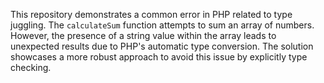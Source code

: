 This repository demonstrates a common error in PHP related to type juggling.  The `calculateSum` function attempts to sum an array of numbers. However, the presence of a string value within the array leads to unexpected results due to PHP's automatic type conversion. The solution showcases a more robust approach to avoid this issue by explicitly type checking.